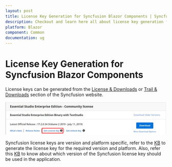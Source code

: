 ```yaml
---
layout: post
title: License Key Generation for Syncfusion Blazor Components | Syncfusion
description: Checkout and learn here all about license key generation for Syncfusion Blazor Components and much more.
platform: Blazor
component: Common
documentation: ug
---
```


# License Key Generation for Syncfusion Blazor Components

License keys can be generated from the [License & Downloads](https://syncfusion.com/account/downloads) or [Trail & Downloads](https://www.syncfusion.com/account/manage-trials/downloads) section of the Syncfusion website.

![Get Community License Key](images/get-community-license-key.png)

Syncfusion license keys are version and platform specific, refer to the [KB](https://www.syncfusion.com/kb/8976/how-to-generate-license-key-for-licensed-products) to generate the license key for the required version and platform. Also, refer this [KB](https://www.syncfusion.com/kb/8951/which-version-syncfusion-license-key-should-i-use-in-my-application) to know about which version of the Syncfusion license key should be used in the application.